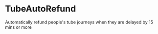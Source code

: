 TubeAutoRefund
==============

Automatically refund people's tube journeys when they are delayed by 15 mins or more